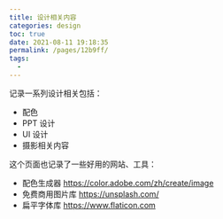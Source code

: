 ```yaml
---
title: 设计相关内容
categories: design
toc: true
date: 2021-08-11 19:18:35
permalink: /pages/12b9ff/
tags: 
  - 
---
```




记录一系列设计相关包括：

- 配色
- PPT 设计
- UI 设计
- 摄影相关内容

这个页面也记录了一些好用的网站、工具：

-  配色生成器 https://color.adobe.com/zh/create/image
- 免费商用图片库 https://unsplash.com/
- 扁平字体库 https://www.flaticon.com